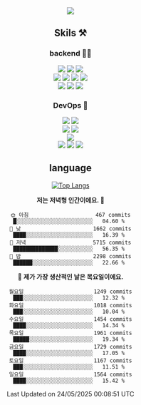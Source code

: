<div align="center">

<a href="https://hhpluscertificateofcompletion.oopy.io/">
  <img src="https://static.spartacodingclub.kr/hanghae99/plus/completion/badge_black.svg" />
</a>

## Skils ⚒️

### backend 🧑‍💻
  
<img src="https://img.shields.io/badge/Java-FF6600?style=flat-square&logo=buymeacoffee&logoColor=white"/>
<img src="https://img.shields.io/badge/Go-0099FF?style=flat-square&logo=go&logoColor=white"/>
<img src="https://img.shields.io/badge/Kotlin-7F52FF?style=flat-square&logo=kotlin&logoColor=white"/>
  
  
<br />
  
<img src="https://img.shields.io/badge/Spring-339933?style=flat-square&logo=Spring&logoColor=white"/>
<img src="https://img.shields.io/badge/Spring Boot-339933?style=flat-square&logo=Spring Boot&logoColor=white"/>
<img src="https://img.shields.io/badge/Spring Security-339933?style=flat-square&logo=Spring Security&logoColor=white"/>
  
<img src="https://img.shields.io/badge/Spring Data JPA-339933?style=flat-square&logo=Hibernate&logoColor=white"/>

<br />
  
  <img src="https://img.shields.io/badge/mysql-0099FF?style=flat-square&logo=mysql&logoColor=white"/>
  <img src="https://img.shields.io/badge/mariadb-0099FF?style=flat-square&logo=mariadb&logoColor=white"/>
  <img src="https://img.shields.io/badge/mongoDB-47A248?style=flat-square&logo=mongodb&logoColor=white"/>
  
  
### DevOps 🚀
  
  <img src="https://img.shields.io/badge/docker-2496ED?style=flat-square&logo=docker&logoColor=white"/>
  <img src="https://img.shields.io/badge/kubernetes-326CE5?style=flat-square&logo=kubernetes&logoColor=white"/>
  
  <br />
  
  <img src="https://img.shields.io/badge/Github Actions-2088FF?style=flat-square&logo=githubactions&logoColor=white"/>
  <img src="https://img.shields.io/badge/Jenkins-D24939?style=flat-square&logo=jenkins&logoColor=white"/>
  
  
  <br />
  <img src="https://img.shields.io/badge/terraform-7B42BC?style=flat-square&logo=terraform&logoColor=white"/>
  
  <br />
  <img src="https://img.shields.io/badge/Amazon AWS-232F3E?style=flat-square&logo=Amazon AWS&logoColor=white"/>

  <img src="https://img.shields.io/badge/GCP-4285F4?style=flat-square&logo=googlecloud&logoColor=white"/>
  <img src="https://img.shields.io/badge/NCP-03C75A?style=flat-square&logo=naver&logoColor=white"/>
  
  
## language

[![Top Langs](https://github-readme-stats.vercel.app/api/top-langs/?username=zxcv9203&hide=html&exclude_repo=zxcv9203.github.io,golB&theme=grate-gatsby)](https://github.com/zxcv9203/github-readme-stats)
  
<!--START_SECTION:waka-->
**저는 저녁형 인간이에요. 🦉** 

```text
🌞 아침                     467 commits         █░░░░░░░░░░░░░░░░░░░░░░░░   04.60 % 
🌆 낮　                     1662 commits        ████░░░░░░░░░░░░░░░░░░░░░   16.39 % 
🌃 저녁                     5715 commits        ██████████████░░░░░░░░░░░   56.35 % 
🌙 밤　                     2298 commits        ██████░░░░░░░░░░░░░░░░░░░   22.66 % 
```
📅 **제가 가장 생산적인 날은 목요일이에요.** 

```text
월요일                      1249 commits        ███░░░░░░░░░░░░░░░░░░░░░░   12.32 % 
화요일                      1018 commits        ███░░░░░░░░░░░░░░░░░░░░░░   10.04 % 
수요일                      1454 commits        ████░░░░░░░░░░░░░░░░░░░░░   14.34 % 
목요일                      1961 commits        █████░░░░░░░░░░░░░░░░░░░░   19.34 % 
금요일                      1729 commits        ████░░░░░░░░░░░░░░░░░░░░░   17.05 % 
토요일                      1167 commits        ███░░░░░░░░░░░░░░░░░░░░░░   11.51 % 
일요일                      1564 commits        ████░░░░░░░░░░░░░░░░░░░░░   15.42 % 
```



 Last Updated on 24/05/2025 00:08:51 UTC
<!--END_SECTION:waka-->
  
</div>


